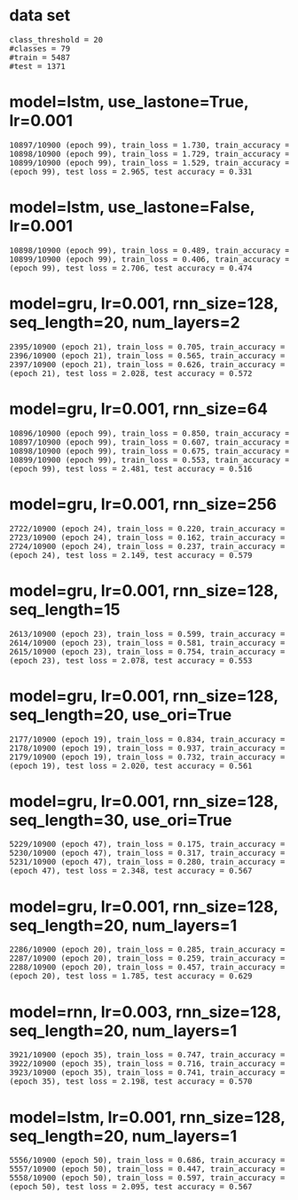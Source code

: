 # data set
<pre>
class_threshold = 20
#classes = 79
#train = 5487
#test = 1371
</pre>

# model=lstm, use_lastone=True, lr=0.001
<pre>
10897/10900 (epoch 99), train_loss = 1.730, train_accuracy = 0.500, time/batch = 0.282
10898/10900 (epoch 99), train_loss = 1.729, train_accuracy = 0.500, time/batch = 0.249
10899/10900 (epoch 99), train_loss = 1.529, train_accuracy = 0.580, time/batch = 0.252
(epoch 99), test_loss = 2.965, test_accuracy = 0.331
</pre>

# model=lstm, use_lastone=False, lr=0.001
<pre>
10898/10900 (epoch 99), train_loss = 0.489, train_accuracy = 0.920, time/batch = 0.394
10899/10900 (epoch 99), train_loss = 0.406, train_accuracy = 0.940, time/batch = 0.234
(epoch 99), test_loss = 2.706, test_accuracy = 0.474
</pre>

# model=gru, lr=0.001, rnn_size=128, seq_length=20, num_layers=2
<pre>
2395/10900 (epoch 21), train_loss = 0.705, train_accuracy = 0.880, time/batch = 0.235
2396/10900 (epoch 21), train_loss = 0.565, train_accuracy = 0.920, time/batch = 0.231
2397/10900 (epoch 21), train_loss = 0.626, train_accuracy = 0.900, time/batch = 0.240
(epoch 21), test_loss = 2.028, test_accuracy = 0.572
</pre>

# model=gru, lr=0.001, rnn_size=64
<pre>
10896/10900 (epoch 99), train_loss = 0.850, train_accuracy = 0.780, time/batch = 0.179
10897/10900 (epoch 99), train_loss = 0.607, train_accuracy = 0.860, time/batch = 0.175
10898/10900 (epoch 99), train_loss = 0.675, train_accuracy = 0.860, time/batch = 0.185
10899/10900 (epoch 99), train_loss = 0.553, train_accuracy = 0.880, time/batch = 0.181
(epoch 99), test_loss = 2.481, test_accuracy = 0.516
</pre>

# model=gru, lr=0.001, rnn_size=256
<pre>
2722/10900 (epoch 24), train_loss = 0.220, train_accuracy = 0.940, time/batch = 0.429
2723/10900 (epoch 24), train_loss = 0.162, train_accuracy = 0.980, time/batch = 0.401
2724/10900 (epoch 24), train_loss = 0.237, train_accuracy = 0.940, time/batch = 0.401
(epoch 24), test_loss = 2.149, test_accuracy = 0.579
</pre>

# model=gru, lr=0.001, rnn_size=128, seq_length=15
<pre>
2613/10900 (epoch 23), train_loss = 0.599, train_accuracy = 0.920, time/batch = 0.173
2614/10900 (epoch 23), train_loss = 0.581, train_accuracy = 0.880, time/batch = 0.268
2615/10900 (epoch 23), train_loss = 0.754, train_accuracy = 0.840, time/batch = 0.177
(epoch 23), test_loss = 2.078, test_accuracy = 0.553
</pre>

# model=gru, lr=0.001, rnn_size=128, seq_length=20, use_ori=True
<pre>
2177/10900 (epoch 19), train_loss = 0.834, train_accuracy = 0.800, time/batch = 0.216
2178/10900 (epoch 19), train_loss = 0.937, train_accuracy = 0.800, time/batch = 0.231
2179/10900 (epoch 19), train_loss = 0.732, train_accuracy = 0.800, time/batch = 0.224
(epoch 19), test_loss = 2.020, test_accuracy = 0.561
</pre>

# model=gru, lr=0.001, rnn_size=128, seq_length=30, use_ori=True
<pre>
5229/10900 (epoch 47), train_loss = 0.175, train_accuracy = 0.960, time/batch = 0.358
5230/10900 (epoch 47), train_loss = 0.317, train_accuracy = 0.920, time/batch = 0.375
5231/10900 (epoch 47), train_loss = 0.280, train_accuracy = 0.960, time/batch = 0.407
(epoch 47), test_loss = 2.348, test_accuracy = 0.567
</pre>

# model=gru, lr=0.001, rnn_size=128, seq_length=20, num_layers=1
<pre>
2286/10900 (epoch 20), train_loss = 0.285, train_accuracy = 0.980, time/batch = 0.134
2287/10900 (epoch 20), train_loss = 0.259, train_accuracy = 0.980, time/batch = 0.121
2288/10900 (epoch 20), train_loss = 0.457, train_accuracy = 0.880, time/batch = 0.124
(epoch 20), test_loss = 1.785, test_accuracy = 0.629
</pre>


# model=rnn, lr=0.003, rnn_size=128, seq_length=20, num_layers=1
<pre>
3921/10900 (epoch 35), train_loss = 0.747, train_accuracy = 0.820, time/batch = 0.056
3922/10900 (epoch 35), train_loss = 0.716, train_accuracy = 0.760, time/batch = 0.054
3923/10900 (epoch 35), train_loss = 0.741, train_accuracy = 0.780, time/batch = 0.057
(epoch 35), test_loss = 2.198, test_accuracy = 0.570
</pre>

# model=lstm, lr=0.001, rnn_size=128, seq_length=20, num_layers=1
<pre>
5556/10900 (epoch 50), train_loss = 0.686, train_accuracy = 0.820, time/batch = 0.117
5557/10900 (epoch 50), train_loss = 0.447, train_accuracy = 0.880, time/batch = 0.117
5558/10900 (epoch 50), train_loss = 0.597, train_accuracy = 0.880, time/batch = 0.116
(epoch 50), test_loss = 2.095, test_accuracy = 0.567
</pre>
